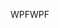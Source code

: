 <span data-ttu-id="a2a64-101">WPF</span><span class="sxs-lookup"><span data-stu-id="a2a64-101">WPF</span></span>
